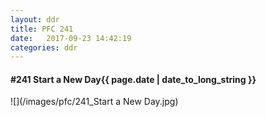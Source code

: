 ```yaml
---
layout: ddr
title: PFC 241
date:   2017-09-23 14:42:19
categories: ddr
---
```


#### **#241** Start a New Day<span class="pull-right">{{ page.date | date_to_long_string }}</span>
![](/images/pfc/241_Start a New Day.jpg)
